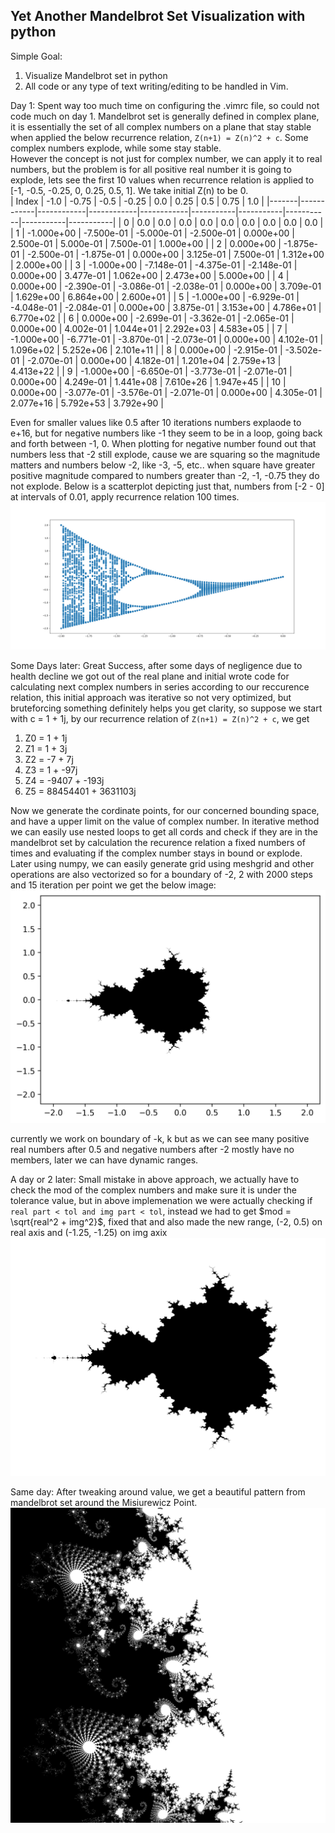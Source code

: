 ## Yet Another Mandelbrot Set Visualization with python

Simple Goal:

1. Visualize Mandelbrot set in python
2. All code or any type of text writing/editing to be handled in Vim.

Day 1: Spent way too much time on configuring the .vimrc file, so could not code much on day 1. 
Mandelbrot set is generally defined in complex plane, it is essentially the set of all complex numbers on a plane that stay stable when applied the below recurrence relation, `Z(n+1) = Z(n)^2 + c`. Some complex numbers explode, while some stay stable. <br> 
However the concept is not just for complex number, we can apply it to real numbers, but the problem is for all positive real number it is going to explode, lets see the first 10 values when recurrence relation is applied to [-1, -0.5, -0.25, 0, 0.25, 0.5, 1]. We take initial Z(n) to be 0. <br>
| Index | -1.0       | -0.75      | -0.5       | -0.25      | 0.0       | 0.25      | 0.5       | 0.75      | 1.0       |
|-------|------------|------------|------------|------------|-----------|-----------|-----------|-----------|-----------|
| 0     | 0.0        | 0.0        | 0.0        | 0.0        | 0.0       | 0.0       | 0.0       | 0.0       | 0.0       |
| 1     | -1.000e+00 | -7.500e-01 | -5.000e-01 | -2.500e-01 | 0.000e+00 | 2.500e-01 | 5.000e-01 | 7.500e-01 | 1.000e+00 |
| 2     | 0.000e+00  | -1.875e-01 | -2.500e-01 | -1.875e-01 | 0.000e+00 | 3.125e-01 | 7.500e-01 | 1.312e+00 | 2.000e+00 |
| 3     | -1.000e+00 | -7.148e-01 | -4.375e-01 | -2.148e-01 | 0.000e+00 | 3.477e-01 | 1.062e+00 | 2.473e+00 | 5.000e+00 |
| 4     | 0.000e+00  | -2.390e-01 | -3.086e-01 | -2.038e-01 | 0.000e+00 | 3.709e-01 | 1.629e+00 | 6.864e+00 | 2.600e+01 |
| 5     | -1.000e+00 | -6.929e-01 | -4.048e-01 | -2.084e-01 | 0.000e+00 | 3.875e-01 | 3.153e+00 | 4.786e+01 | 6.770e+02 |
| 6     | 0.000e+00  | -2.699e-01 | -3.362e-01 | -2.065e-01 | 0.000e+00 | 4.002e-01 | 1.044e+01 | 2.292e+03 | 4.583e+05 |
| 7     | -1.000e+00 | -6.771e-01 | -3.870e-01 | -2.073e-01 | 0.000e+00 | 4.102e-01 | 1.096e+02 | 5.252e+06 | 2.101e+11 |
| 8     | 0.000e+00  | -2.915e-01 | -3.502e-01 | -2.070e-01 | 0.000e+00 | 4.182e-01 | 1.201e+04 | 2.759e+13 | 4.413e+22 |
| 9     | -1.000e+00 | -6.650e-01 | -3.773e-01 | -2.071e-01 | 0.000e+00 | 4.249e-01 | 1.441e+08 | 7.610e+26 | 1.947e+45 |
| 10    | 0.000e+00  | -3.077e-01 | -3.576e-01 | -2.071e-01 | 0.000e+00 | 4.305e-01 | 2.077e+16 | 5.792e+53 | 3.792e+90 |

Even for smaller values like 0.5 after 10 iterations numbers explaode to e+16, but for negative numbers like -1 they seem to be in a loop, going 
back and forth between -1, 0. When plotting for negative number found out that numbers less that -2 still explode, cause we are squaring so the 
magnitude matters and numbers below -2, like -3, -5, etc.. when square have greater positive magnitude compared to numbers greater than -2, -1, -0.75 
they do not explode. Below is a scatterplot depicting just that, numbers from [-2 - 0] at intervals of 0.01, apply recurrence relation 100 times.
![plot](mandlebrot_real_neg.png "Mandelbrot for Real Negative Numbers")


Some Days later:
Great Success, after some days of negligence due to health decline we got out of the real plane and initial wrote code for calculating next complex numbers in series according to our reccurence relation, this initial approach was iterative so not very optimized, but bruteforcing something definitely helps you get clarity, so suppose we start with c = 1 + 1j, by our recurrence relation of `Z(n+1) = Z(n)^2 + c`, we get 
1. Z0 = 1 + 1j
1. Z1 = 1 + 3j
1. Z2 = -7 + 7j
1. Z3 = 1 + -97j
1. Z4 = -9407 + -193j
1. Z5 = 88454401 + 3631103j

Now we generate the cordinate points, for our concerned bounding space, and have a upper limit on the value of complex number. In iterative method we can easily use nested loops to get all cords and check if they are in the mandelbrot set by calculation the recurence relation a fixed numbers of times and evaluating if the complex number stays in bound or explode. Later using numpy, we can easily generate grid using meshgrid and other operations are also vectorized so for a boundary of -2, 2 with 2000 steps and 15 iteration per point we get the below image:
![mdl_plot](mdl_set.png "Mandelbrot set plot")

currently we work on boundary of -k, k but as we can see many positive real numbers after 0.5 and negative numbers after -2 mostly have no members, later we can have dynamic ranges.

A day or 2 later:
Small mistake in above approach, we actually have to check the mod of the complex numbers and make sure it is under the tolerance value, but in above implemenation we were actually checking if `real part < tol and img part < tol`, instead we had to get $mod = \sqrt{real^2 + img^2}$, fixed that and also made the new range, (-2, 0.5) on real axis and (-1.25, -1.25) on img axix
![updated_plot](final_mdlset.png "Updated image of Mandelbrot set")

Same day:
After tweaking around value, we get a beautiful pattern from mandelbrot set around the Misiurewicz Point.
![spiral](Misiurewicz_Point.png "Spiral patterns in mandelbrot set at Misiurewicz Point")
